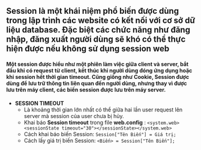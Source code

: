 ## Session là một khái niệm phổ biến được dùng trong lập trình các website có kết nối với cơ sở dữ liệu database. Đặc biệt các chức năng như đăng nhập, đăng xuất người dùng sẽ khó có thể thực hiện được nếu không sử dụng session web
#### Một session được hiểu như một phiên làm việc giữa client và server, bắt đầu khi có request từ client, kết thúc khi người dùng đóng ứng dụng hoặc khi session hết thời gian timeout. Cũng giống như Cookie, Session được dùng để lưu trữ thông tin liên quan đến người dùng, nhưng thay vì được lưu trên máy client, các biến session được lưu trên máy server.
- **SESSION TIMEOUT**
  - Là khoảng thời gian lớn nhất có thể giữa hai lần user request lên server mà session của user chưa bị hủy.
  - Khai báo **Session timeout** trong file **web.config** : `<system.web> <sessionState timeout="30"></sessionState></system.web>`
  - Cách khai báo biến Session: `Session["Tên Biến"] = Giá trị;`
  - Cách lấy giá trị biến Session: `<Biến> = Session["Tên Biến"];`
